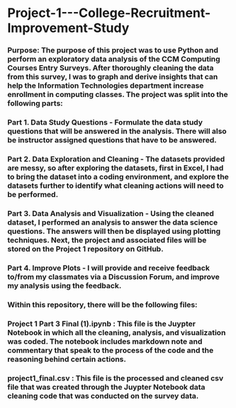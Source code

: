 # Project-1---College-Recruitment-Improvement-Study

### Purpose: The purpose of this project was to use Python and perform an exploratory data analysis of the CCM Computing Courses Entry Surveys. After thoroughly cleaning the data from this survey, I was to graph and derive insights that can help the Information Technologies department increase enrollment in computing classes. The project was split into the following parts:

### Part 1.  Data Study Questions - Formulate the data study questions that will be answered in the analysis.  There will also be instructor assigned questions that have to be answered.
### Part 2.  Data Exploration and Cleaning - The datasets provided are messy, so after exploring the datasets, first in Excel, I had to bring the dataset into a coding environment, and explore the datasets further to identify what cleaning actions will need to be performed.
### Part 3.  Data Analysis and Visualization - Using the cleaned dataset, I performed an analysis to answer the data science questions.  The answers will then be displayed using plotting techniques.  Next, the project and associated files will be stored on the Project 1 repository on GitHub.
### Part 4.  Improve Plots - I will provide and receive feedback to/from my classmates via a Discussion Forum, and improve my analysis using the feedback. 

### Within this repository, there will be the following files: 

### Project 1 Part 3 Final (1).ipynb : This file is the Juypter Notebook in which all the cleaning, analysis, and visualization was coded. The notebook includes markdown note and commentary that speak to the process of the code and the reasoning behind certain actions. 

### project1_final.csv : This file is the processed and cleaned csv file that was created through the Juypter Notebook data cleaning code that was conducted on the survey data.
